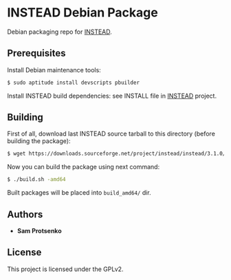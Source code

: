 # INSTEAD Debian Package

Debian packaging repo for [INSTEAD](https://github.com/instead-hub/instead/).

## Prerequisites

Install Debian maintenance tools:
```bash
$ sudo aptitude install devscripts pbuilder
```

Install INSTEAD build dependencies: see INSTALL file in
[INSTEAD](https://github.com/instead-hub/instead/) project.

## Building

First of all, download last INSTEAD source tarball to this directory (before
building the package):

```bash
$ wget https://downloads.sourceforge.net/project/instead/instead/3.1.0/instead_3.1.0.tar.gz -O instead_3.1.0.orig.tar.gz
```

Now you can build the package using next command:

```bash
$ ./build.sh -amd64
```

Built packages will be placed into `build_amd64/` dir.

## Authors

* **Sam Protsenko**

## License

This project is licensed under the GPLv2.
